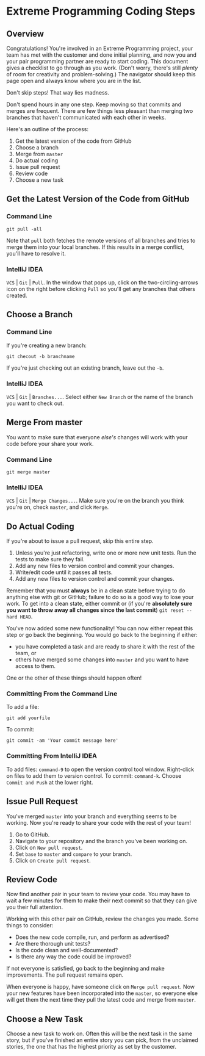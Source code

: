 # Extreme Programming Coding Steps
## Overview
Congratulations! You're involved in an Extreme Programming project, your team has met with the customer and done initial planning, and now you and your pair programming partner are ready to start coding. This document gives a checklist to go through as you work. (Don't worry, there's still *plenty* of room for creativity and problem-solving.) The navigator should keep this page open and always know where you are in the list.

Don't skip steps! That way lies madness.

Don't spend hours in any one step. Keep moving so that commits and merges are frequent. There are few things less pleasant than merging two branches that haven't communicated with each other in weeks.

Here's an outline of the process:
1. Get the latest version of the code from GitHub
1. Choose a branch
1. Merge from `master`
1. Do actual coding
1. Issue pull request
1. Review code
1. Choose a new task
## Get the Latest Version of the Code from GitHub
### Command Line
```
git pull -all
```
Note that `pull` both fetches the remote versions of all branches and tries to merge them into your local branches. If this results in a merge conflict, you'll have to resolve it.
### IntelliJ IDEA
`VCS` | `Git` | `Pull`. In the window that pops up, click on the two-circling-arrows icon on the right before clicking `Pull` so you'll get any branches that others created.
## Choose a Branch
### Command Line
If you're creating a new branch:
```
git checout -b branchname
```
If you're just checking out an existing branch, leave out the `-b`.
### IntelliJ IDEA
`VCS` | `Git` | `Branches...`. Select either `New Branch` or the name of the branch you want to check out.
## Merge From master
You want to make sure that everyone *else's* changes will work with your code before your share your work.
### Command Line
```
git merge master
```
### IntelliJ IDEA
`VCS` | `Git` | `Merge Changes...`. Make sure you're on the branch you think you're on, check `master`, and click `Merge`.
## Do Actual Coding
If you're about to issue a pull request, skip this entire step.

1. Unless you're just refactoring, write one or more new unit tests. Run the tests to make sure they fail.
1. Add any new files to version control and commit your changes.
1. Write/edit code until it passes all tests.
1. Add any new files to version control and commit your changes.

Remember that you must **always** be in a clean state before trying to do anything else with git or GitHub; failure to do so  is a good way to lose your work. To get into a clean state, either commit or (if you're **absolutely sure you want to throw away all changes since the last commit**) `git reset --hard HEAD`.

You've now added some new functionality! You can now either repeat this step or go back the beginning. You would go back to the beginning if either:
- you have completed a task and are ready to share it with the rest of the team, or
- others have merged some changes into `master` and you want to have access to them.

One or the other of these things should happen often!
### Committing From the Command Line
To add a file:
```
git add yourfile
```
To commit:
```
git commit -am 'Your commit message here'
```
### Committing From IntelliJ IDEA
To add files:
`command-9` to open the version control tool window. Right-click on files to add them to version control.
To commit:
`command-k`. Choose `Commit and Push` at the lower right.
## Issue Pull Request
You've merged `master` into your branch and everything seems to be working. Now you're ready to share your code with the rest of your team!

1. Go to GitHub.
1. Navigate to your repository and the branch you've been working on.
1. Click on `New pull request`.
1. Set `base` to `master` and `compare` to your branch.
1. Click on `Create pull request`.
## Review Code
Now find another pair in your team to review your code. You may have to wait a few minutes for them to make their next commit so that they can give you their full attention.

Working with this other pair on GitHub, review the changes you made. Some things to consider:
- Does the new code compile, run, and perform as advertised?
- Are there thorough unit tests?
- Is the code clean and well-documented?
- Is there any way the code could be improved?

If not everyone is satisfied, go back to the beginning and make improvements. The pull request remains open.

When everyone is happy, have someone click on `Merge pull request`. Now your new features have been incorporated into the `master`, so everyone else will get them the next time they pull the latest code and merge from `master`.
## Choose a New Task
Choose a new task to work on. Often this will be the next task in the same story, but if you've finished an entire story you can pick, from the unclaimed stories, the one that has the highest priority as set by the customer.
